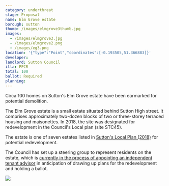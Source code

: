 ```yaml
---
category: underthreat
stage: Proposal
name: Elm Grove estate 
borough: sutton
thumb: /images/elmgrove3thumb.jpg
images:
  - /images/elmgrove3.jpg
  - /images/elmgrove2.png
  - /images/eg3.png
location: '{"type":"Point","coordinates":[-0.193505,51.366883]}'
developer:
landlord: Sutton Council
itla: PPCR
total: 100
ballot: Required
planning:
---
```

Circa 100 homes on Sutton's Elm Grove estate have been earmarked for potential demolition.

The Elm Grove estate is a small estate situated behind Sutton High street. It comprises approximately two-dozen blocks of two or three-storey terraced housing and maisonettes. In 2018, the site was designated for redevelopment in the Council's Local plan (site STC45). 

The estate is one of seven estates listed in [Sutton's Local Plan (2018)](https://drive.google.com/file/d/1MdX6GlaHDoBdG6CTsvjFaIuPtIa9id5O/view) for potential redevelopment.

The Council has set up a steering group to represent residents on the estate, which is [currently in the process of appointing an independent tenant advisor](https://www.sutton.gov.uk/info/200502/housing_advice_and_options/1659/elm_grove/6) in anticipation of drawing up plans for the redevelopment and holding a ballot.

<img src="/images/elmgrovescreenshot.jpg" class="img-fluid rounded img-thumbnail">



